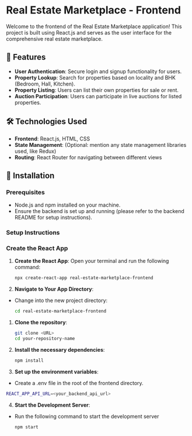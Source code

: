 # Real Estate Marketplace - Frontend

Welcome to the frontend of the Real Estate Marketplace application! This project is built using React.js and serves as the user interface for the comprehensive real estate marketplace.

## 🌟 Features

- **User Authentication**: Secure login and signup functionality for users.
- **Property Lookup**: Search for properties based on locality and BHK (Bedroom, Hall, Kitchen).
- **Property Listing**: Users can list their own properties for sale or rent.
- **Auction Participation**: Users can participate in live auctions for listed properties.

## 🛠️ Technologies Used

- **Frontend**: React.js, HTML, CSS
- **State Management**: (Optional: mention any state management libraries used, like Redux)
- **Routing**: React Router for navigating between different views

## 🚀 Installation

### Prerequisites

- Node.js and npm installed on your machine.
- Ensure the backend is set up and running (please refer to the backend README for setup instructions).

### Setup Instructions

### Create the React App

1. **Create the React App**:
   Open your terminal and run the following command:
   ```bash
   npx create-react-app real-estate-marketplace-frontend
   ```

2. **Navigate to Your App Directory**:
- Change into the new project directory:
  ```bash
  cd real-estate-marketplace-frontend
  ```


1. **Clone the repository**:
   ```bash
   git clone <URL>
   cd your-repository-name
   ```
2. **Install the necessary dependencies**:
   ```bash
   npm install
   ```

3. **Set up the environment variables**:
- Create a .env file in the root of the frontend directory.
 ```bash
REACT_APP_API_URL=<your_backend_api_url>
```
4. **Start the Development Server**:
- Run the following command to start the development server
  ```bash
  npm start
```
